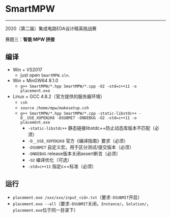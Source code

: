 # SmartMPW

---

2020（第二届）集成电路EDA设计精英挑战赛

赛题三：**智能 MPW 拼接**

## 编译

- Win + VS2017
  - just open `SmartMPW.sln`.
- Win + MinGW64 8.1.0
  - `g++ SmartMPW/*.hpp SmartMPW/*.cpp -O2 -std=c++11 -o placement.exe`
- Linux + GCC 4.8.2（官方提供的服务器环境）
  - `csh`
  - `source /home/mpw/makesetup.csh`
  - `g++ SmartMPW/*.hpp SmartMPW/*.cpp -static-libstdc++ -D__USE_XOPEN2K8 -DSUBMIT -DNDEBUG -O2 -std=c++11 -o placement.exe`
    - `-static-libstdc++` 静态链接libstdc++防止动态库版本不匹配（必须）
    - `-D__USE_XOPEN2K8` 官方《编译指南》要求（必须）
    - `-DSUBMIT` 自定义宏，用于区分测试/提交版本（必须）
    - `-DNDEBUG` release版本关闭assert断言（必须）
    - `-O2` 编译优化（可选）
    - `-std=c++11` 指定c++标准（必须）

## 运行

- `placement.exe /xxx/xxx/input_<id>.txt`（要求`-DSUBMIT`开启）
- `placement.exe --all`（要求`-DSUBMIT`关闭，`Instance/`，`Solution/`，`placement.exe`位于同一目录下）
